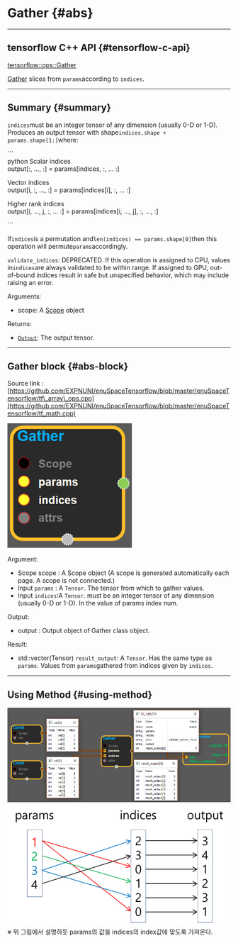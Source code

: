 # Gather {#abs}

---

## tensorflow C++ API {#tensorflow-c-api}

[tensorflow::ops::Gather](https://www.tensorflow.org/api_docs/cc/class/tensorflow/ops/gather.html)

[Gather](https://www.tensorflow.org/api_docs/cc/class/tensorflow/ops/gather.html#classtensorflow_1_1ops_1_1_gather) slices from `params`according to `indices`.

---

## Summary {#summary}

`indices`must be an integer tensor of any dimension \(usually 0-D or 1-D\). Produces an output tensor with shape`indices.shape + params.shape[1:]`where:

\`\`\`  
python Scalar indices  
output\[:, ..., :\] = params\[indices, :, ... :\]

Vector indices  
output\[i, :, ..., :\] = params\[indices\[i\], :, ... :\]

Higher rank indices  
output\[i, ..., j, :, ... :\] = params\[indices\[i, ..., j\], :, ..., :\]

\`\`\`

If`indices`is a permutation and`len(indices) == params.shape[0]`then this operation will permute`params`accordingly.

`validate_indices`: DEPRECATED. If this operation is assigned to CPU, values in`indices`are always validated to be within range. If assigned to GPU, out-of-bound indices result in safe but unspecified behavior, which may include raising an error.

Arguments:

* scope: A [Scope](https://www.tensorflow.org/api_docs/cc/class/tensorflow/scope.html#classtensorflow_1_1_scope) object

Returns:

* [`Output`](https://www.tensorflow.org/api_docs/cc/class/tensorflow/output.html#classtensorflow_1_1_output): The output tensor.

---

## Gather block {#abs-block}

Source link :[https://github.com/EXPNUNI/enuSpaceTensorflow/blob/master/enuSpaceTensorflow/tf\_array\_ops.cpp](https://github.com/EXPNUNI/enuSpaceTensorflow/blob/master/enuSpaceTensorflow/tf_math.cpp)

![](/assets/array_ops/gather1.png)

Argument:

* Scope scope : A Scope object \(A scope is generated automatically each page. A scope is not connected.\)
* Input `params` : A `Tensor`. The tensor from which to gather values. 
* Input `indices`:A `Tensor`. must be an integer tensor of any dimension \(usually 0-D or 1-D\). In the value of params index num.

Output:

* output : Output object of Gather class object.

Result:

* std::vector\(Tensor\) `result_output`: A `Tensor`. Has the same type as `params`. Values from `params`gathered from indices given by `indices`.

---

## Using Method {#using-method}

![](/assets/array_ops/gather2.png)   
![](/assets/array_ops/gather설명.png)  
※ 위 그림에서 설명하듯 params의 값을 indices의 index값에 맞도록 가져온다.




